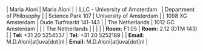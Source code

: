 
| Maria Aloni                                | Maria Aloni                        |
| ILLC - University of Amsterdam&nbsp;&nbsp; | Department of Philosophy           |
| Science Park 107                           | University of Amsterdam            |
| 1098 XG Amsterdam                          | Oude Turfmarkt 141-143             |
| The Netherlands                            | 1012 GC Amsterdam                  |
|                                            | The Netherlands                    |
|                                            |                                    |
| **Room:** F1.05                            | **Room:** 2.12 (OTM 143)           |
| **Tel:** +31 20 5254537                    | **Tel:** +31 20 5252189            |
| **Email:** M.D.Aloni[at]uva[dot]nl         | **Email:** M.D.Aloni[at]uva[dot]nl |
